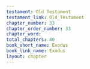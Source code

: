```yaml
---
testament: Old Testament
testament_link: Old_Testament
chapter_number: 33
chapter_order_number: 33
chapter_word: 
total_chapters: 40
book_short_name: Exodus
book_link_name: Exodus
layout: chapter
---
```

